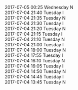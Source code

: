 2017-07-05 00:25 Wednesday  N  
2017-07-04 21:40 Tuesday  I  
2017-07-04 21:35 Tuesday  N  
2017-07-04 21:30 Tuesday  I  
2017-07-04 21:20 Tuesday  N  
2017-07-04 21:15 Tuesday  I  
2017-07-04 21:10 Tuesday  N  
2017-07-04 21:00 Tuesday  I  
2017-07-04 18:00 Tuesday  N  
2017-07-04 17:55 Tuesday  I  
2017-07-04 16:10 Tuesday  N  
2017-07-04 16:05 Tuesday  I  
2017-07-04 14:50 Tuesday  N  
2017-07-04 14:45 Tuesday  I  
2017-07-04 13:45 Tuesday  N  
